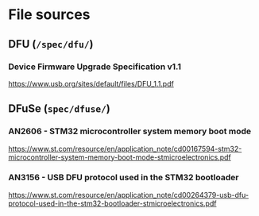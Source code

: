 # File sources

## DFU (`/spec/dfu/`)

### Device Firmware Upgrade Specification v1.1

https://www.usb.org/sites/default/files/DFU_1.1.pdf

## DFuSe (`spec/dfuse/`)

### AN2606 - STM32 microcontroller system memory boot mode

https://www.st.com/resource/en/application_note/cd00167594-stm32-microcontroller-system-memory-boot-mode-stmicroelectronics.pdf

### AN3156 - USB DFU protocol used in the STM32 bootloader

https://www.st.com/resource/en/application_note/cd00264379-usb-dfu-protocol-used-in-the-stm32-bootloader-stmicroelectronics.pdf
